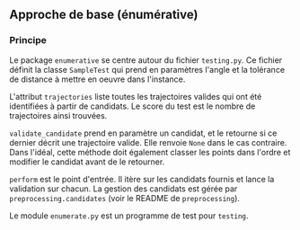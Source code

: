 ## Approche de base (énumérative) ##

### Principe ###

Le package `enumerative` se centre autour du fichier `testing.py`. Ce fichier
définit la classe `SampleTest` qui prend en paramètres l'angle et la tolérance
de distance à mettre en oeuvre dans l'instance.

L'attribut `trajectories` liste toutes les trajectoires valides qui ont été
identifiées à partir de candidats. Le score du test est le nombre de
trajectoires ainsi trouvées.

`validate_candidate` prend en paramètre un candidat, et le retourne si ce
dernier décrit une trajectoire valide. Elle renvoie `None` dans le cas
contraire. Dans l'idéal, cette méthode doit également classer les points dans
l'ordre et modifier le candidat avant de le retourner.

`perform` est le point d'entrée. Il itère sur les candidats fournis et lance la
validation sur chacun. La gestion des candidats est gérée par
`preprocessing.candidates` (voir le README de `preprocessing`).

Le module `enumerate.py` est un programme de test pour `testing`.
